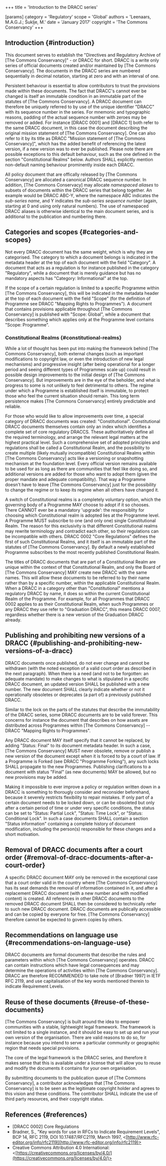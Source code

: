 +++
title = 'Introduction to the DRACC series'

[params]
    category = 'Regulatory'
    scope = 'Global'
    authors = 'Leenaars, M.A.G.J.; Šuklje, M.'
    date = 'January 2017'
    copyright = 'The Commons Conservancy'
+++

## Introduction {#introduction}

This document serves to establish the "Directives and Regulatory Archive of
[The Commons Conservancy]" - or DRACC for short. DRACC is a write only series
of official documents created and/or maintained by [The Commons Conservancy].
The documents in the DRACC series are numbered sequentially in decimal
notation, starting at zero and with an interval of one.

Persistent behaviour is essential to allow contributors to trust the provisions
made within these documents. The fact that DRACC's cannot ever be changed is
itself an immutable condition in an immutable part of the statutes of [The
Commons Conservancy]. A DRACC document can therefore be uniquely referred to by
use of the unique identifier "DRACC" with its sequence number in the series.
For mnemonic and typographic reasons, padding of the actual sequence number
with zeroes may be removed or added. For instance [DRACC 0001] and [DRACC 1]
both refer to the same DRACC document, in this case the document describing the
original mission statement of [The Commons Conservancy]. One can also refer to
it by its title as DRACC "Mission statement of [The Commons Conservancy]",
which has the added benefit of referencing the latest version, if a new version
was to ever be published. Please note there are possible exceptions to this
default behaviour, such as the one defined in the section "Constitutional
Realms" below. Authors SHALL explicitly mention non-default naming behaviour
prominently inside each DRACC.

All policy document that are offically released by [The Commons Conservancy]
are allocated a canonical DRACC sequence number. In addition, [The Commons
Conservacy] may allocate <em>namespaced aliases</em> to subsets of documents within
the DRACC series that belong together. An example would be DRACC ABC-Y, where
the namespace ABC indicates the <em>sub-series name</em>, and Y indicates the
<em>sub-series sequence number</em> (again, starting at 0 and using only natural
numbers). The use of namespaced DRACC aliases is otherwise identical to the
main document series, and is additional to the publication and numbering there.

## Categories and scopes {#categories-and-scopes}

Not every DRACC document has the same weight, which is why they are
categorised. The category to which a document belongs is indicated in the
metadata header at the top of each document with the field "Category". A
document that acts as a regulation is for instance published in the category
"Regulatory", while a document that is merely guidance but has no mandatory
aspects has "Category: Informational" at the top.

If the scope of a certain regulation is limited to a specific Programme within
[The Commons Conservancy], this will be indicated in the metadata header at the
top of each document with the field "Scope" (for the definition of Programme
see DRACC "Mapping Rights to Programmes"). A document that contains provisions
applicable throughout [The Commons Conservancy] is published with "Scope:
Global", while a document that describes something which applies only at the
Programme level contains "Scope: Programme".

### Constitutional Realms {#constitutional-realms}

While a lot of thought has been put into making the framework behind [The
Commons Conservancy], both external changes (such as important modifications to
copyright law, or even the introduction of new legal mechanisms) and
progressive insight (after being operational for a longer period and seeing
different types of Programmes scale up) could result in possible design
improvements to the initial design of [The Commons Conservancy]. But
improvements are in the eye of the beholder, and what is progress to some is
not unlikely to feel detrimental to others. The regime under which a Programme
is established itself is immutable, to protect those who feel the current
situation should remain. This long term persistence makes [The Commons
Conservancy] entirely predictable and reliable.

For those who would like to allow improvements over time, a special category of
DRACC documents was created: "Constitutional". Constitutional DRACC documents
themselves contain only an index which identifies a complete set of core
regulatory DRACCS. These authoritatively define all the required terminology,
and arrange the relevant legal matters at the highest practical level. Such a
comprehensive set of adopted principles and regulations shall be called a
Constitutional Realm, and the possibility to create multiple (likely mutually
incompatible) Constitutional Realms within [The Commons Conservancy] acts like
a versioning or snapshotting mechanism at the foundation level. Every official
version remains available to be used for as long as there are communities that
feel like doing so, and additional versions are added for those who want to
adopt them (given the proper mandate and adequate compatibility). That way a
Programme doesn't have to leave [The Commons Conservancy] just for the
possibility to change the regime or to keep its regime when all others have
changed it.

A switch of Constitutional realms is a completely voluntary option, which the
governing body of a Programme MAY choose to adopt if it so chooses.
There CANNOT ever be a mandatory 'upgrade': the responsiblity for
choosing which Constitutional realm is adopted lies at the Programme
level. A Programme MUST subscribe to one (and only one) single
Constitutional Realm. The reason for this exclusivity is that
different Constitutional realms may rewrite terminology and contradict
each other, so their regulations can be incompatible with others.
DRACC 0002 "Core Regulations" defines the first of such Constitutional
Realms, and it itself is an immutable part of the statutes of [The
Commons Conservancy]. By default a newly established Programme
subscribes to the most recently published Constitutional Realm.

The titles of DRACC documents that are part of a Constitutional Realm are
unique within the context of that Constitutional Realm, and only the Board of
[The Commons Conservancy] MAY create new DRACC with the same names. This will
allow these documents to be referred to by their name rather than by a specific
number, within the applicable Constitutional Realm. When a DRACC in a category
other than "Constitutional" mentions a regulatory DRACC by name, it does so
within the current Constitutional Realm of the Programme. For example, for all
Programmes that DRACC 0002 applies to as their Constitutional Realm, when such
Programmes or any DRACC they use refer to "Graduation DRACC", this means DRACC
0007, regardless whether there is a new version of the Graduation DRACC
already.

## Publishing and prohibiting new versions of a DRACC {#publishing-and-prohibiting-new-versions-of-a-dracc}
DRACC documents once published, do not ever change and cannot be withdrawn
(with the noted exception of a valid court order as described in the next
paragraph). When there is a need (and not to be forgotten: an adequate mandate)
to make changes to what is stipulated in a specific DRACC document, an updated
version SHALL be published with a new number. The new document SHALL clearly
indicate whether or not it operationally obsoletes or deprecates (a part of) a
previously published DRACC.

Similar to the lock on the parts of the statutes that describe the immutability
of the DRACC series, some DRACC documents are to be valid forever. This
concerns for instance the document that describes on how assets are distributed
across Programmes within [The Commons Conservancy] -- DRACC "Mapping Rights to
Programmes".

Any DRACC document MAY itself specify that it cannot be replaced, by adding
"Status: Final" to its document metadata header. In such a case, [The Commons
Conservancy] MUST never obsolete, remove or publish a new version of the
document except when it is forced to by a court of law. If a Programme is
Forked (see DRACC "Programme Forking"), any such locks SHALL propagate to the
new Programmes. Publishing clarifications to a document with status "Final" (as
new documents) MAY be allowed, but no new provisions may be added.

Making it impossible to ever improve a policy or regulation written down in a
DRACC is something to thorougly consider and reconsider beforehand, because it
severely restricts flexibility to repair mistakes. If only part of a certain
document needs to be locked down, or can be obsoleted but only after a certain
period of time or under very specific conditions, the status can be set to
"Status: Partial Lock", "Status: Time Lock",  or "Status: Conditional Lock". In
such a case documents SHALL contain a section "Status information" containing a
complete history of document modification, including the person(s) responsible
for these changes and a short motivation.

## Removal of DRACC documents after a court order {#removal-of-dracc-documents-after-a-court-order}
A specific DRACC document MAY only be removed in the exceptional case that a
court order valid in the country where [The Commons Conservancy] has its seat
demands the removal of information contained in it, and after a replacement
DRACC document (with a new number and with modified content) is created. All
references in other DRACC documents to the removed DRACC document SHALL then be
considered to technically refer to such new DRACC document. DRACC documents are
publically accessible and can be copied by everyone for free. [The Commons
Conservancy] therefore cannot be expected to govern copies by others.

## Recommendations on language use {#recommendations-on-language-use}
DRACC documents are formal documents that describe the rules and parameters
within which [The Commons Conservancy] operates. DRACC can contain instructions
which have legal consequences and may determine the operations of activities
within [The Commons Conservancy]. DRACC are therefore RECOMMENDED to take note
of [Bradner 1997] in IETF RFC 2119, and use capitalisation of the key words
mentioned therein to indicate Requirement Levels.

## Reuse of these documents {#reuse-of-these-documents}
[The Commons Conservancy] is built around the idea to empower communities with
a stable, lightweight legal framework. The framework is not limited to a single
instance, and it should be easy to set up and run your own version of the
organisation. There are valid reasons to do so, for instance because you intend
to serve a particular community or geographic region that needs special
provisions.

The core of the legal framework is the DRACC series, and therefore it makes
sense that this is available under a license that will allow you to reuse and
modify the documents it contains for your own organisation.

By submitting documents to the publication queue of [The Commons Conservancy],
a contributor acknowledges that [The Commons Conservancy] is to be seen as the
legitimate copyright holder and agrees to this vision and these conditions. The
contributor SHALL indicate the use of third party resources, and their
copyright status.

## References {#references}
 * [DRACC 0002] Core Regulations
 * Bradner, S., "Key words for use in RFCs to Indicate Requirement Levels", BCP 14, RFC 2119, DOI 10.17487/RFC2119, March 1997, <[http://www.rfc-editor.org/info/rfc2119](http://www.rfc-editor.org/info/rfc2119)>
 * Creative Commons Attribution 4.0 International: <[https://creativecommons.org/licenses/by/4.0/](https://creativecommons.org/licenses/by/4.0/)>
